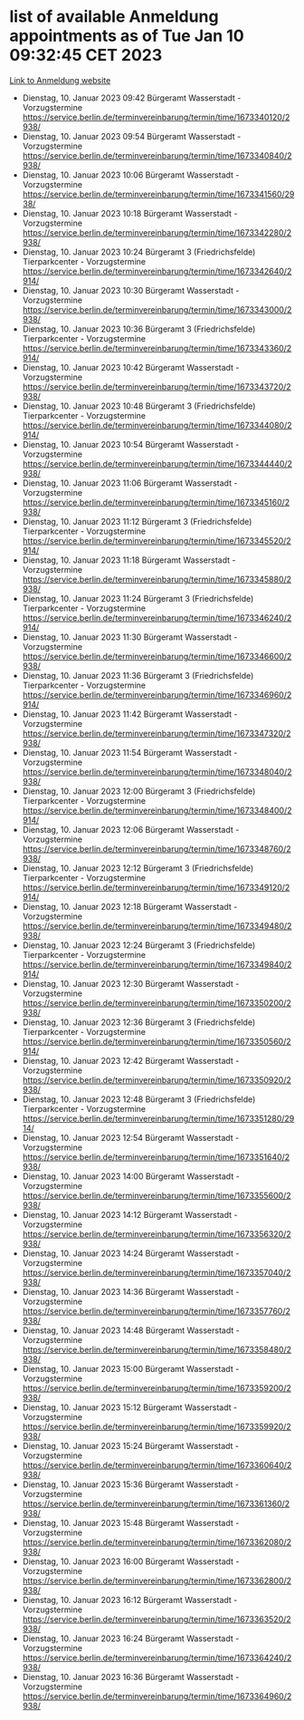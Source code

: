 # list of available Anmeldung appointments as of Tue Jan 10 09:32:45 CET 2023
[Link to Anmeldung website](https://service.berlin.de/terminvereinbarung/termin/tag.php?termin=0&anliegen[]=120686&dienstleisterlist=122210,122217,327316,122219,327312,122227,327314,122231,327346,122243,327348,122252,329742,122260,329745,122262,329748,122254,329751,122271,327278,122273,327274,122277,327276,330436,122280,327294,122282,327290,122284,327292,327539,122291,327270,122285,327266,122286,327264,122296,327268,150230,329760,122301,327282,122297,327286,122294,327284,122312,329763,122314,329775,122304,327330,122311,327334,122309,327332,122281,327352,122279,329772,122276,327324,122274,327326,122267,329766,122246,327318,122251,327320,122257,327322,122208,327298,122226,327300,121362,121364&herkunft=http%3A%2F%2Fservice.berlin.de%2Fdienstleistung%2F120686%2F)
- Dienstag, 10. Januar 2023 09:42 Bürgeramt Wasserstadt - Vorzugstermine https://service.berlin.de/terminvereinbarung/termin/time/1673340120/2938/
- Dienstag, 10. Januar 2023 09:54 Bürgeramt Wasserstadt - Vorzugstermine https://service.berlin.de/terminvereinbarung/termin/time/1673340840/2938/
- Dienstag, 10. Januar 2023 10:06 Bürgeramt Wasserstadt - Vorzugstermine https://service.berlin.de/terminvereinbarung/termin/time/1673341560/2938/
- Dienstag, 10. Januar 2023 10:18 Bürgeramt Wasserstadt - Vorzugstermine https://service.berlin.de/terminvereinbarung/termin/time/1673342280/2938/
- Dienstag, 10. Januar 2023 10:24 Bürgeramt 3 (Friedrichsfelde) Tierparkcenter - Vorzugstermine https://service.berlin.de/terminvereinbarung/termin/time/1673342640/2914/
- Dienstag, 10. Januar 2023 10:30 Bürgeramt Wasserstadt - Vorzugstermine https://service.berlin.de/terminvereinbarung/termin/time/1673343000/2938/
- Dienstag, 10. Januar 2023 10:36 Bürgeramt 3 (Friedrichsfelde) Tierparkcenter - Vorzugstermine https://service.berlin.de/terminvereinbarung/termin/time/1673343360/2914/
- Dienstag, 10. Januar 2023 10:42 Bürgeramt Wasserstadt - Vorzugstermine https://service.berlin.de/terminvereinbarung/termin/time/1673343720/2938/
- Dienstag, 10. Januar 2023 10:48 Bürgeramt 3 (Friedrichsfelde) Tierparkcenter - Vorzugstermine https://service.berlin.de/terminvereinbarung/termin/time/1673344080/2914/
- Dienstag, 10. Januar 2023 10:54 Bürgeramt Wasserstadt - Vorzugstermine https://service.berlin.de/terminvereinbarung/termin/time/1673344440/2938/
- Dienstag, 10. Januar 2023 11:06 Bürgeramt Wasserstadt - Vorzugstermine https://service.berlin.de/terminvereinbarung/termin/time/1673345160/2938/
- Dienstag, 10. Januar 2023 11:12 Bürgeramt 3 (Friedrichsfelde) Tierparkcenter - Vorzugstermine https://service.berlin.de/terminvereinbarung/termin/time/1673345520/2914/
- Dienstag, 10. Januar 2023 11:18 Bürgeramt Wasserstadt - Vorzugstermine https://service.berlin.de/terminvereinbarung/termin/time/1673345880/2938/
- Dienstag, 10. Januar 2023 11:24 Bürgeramt 3 (Friedrichsfelde) Tierparkcenter - Vorzugstermine https://service.berlin.de/terminvereinbarung/termin/time/1673346240/2914/
- Dienstag, 10. Januar 2023 11:30 Bürgeramt Wasserstadt - Vorzugstermine https://service.berlin.de/terminvereinbarung/termin/time/1673346600/2938/
- Dienstag, 10. Januar 2023 11:36 Bürgeramt 3 (Friedrichsfelde) Tierparkcenter - Vorzugstermine https://service.berlin.de/terminvereinbarung/termin/time/1673346960/2914/
- Dienstag, 10. Januar 2023 11:42 Bürgeramt Wasserstadt - Vorzugstermine https://service.berlin.de/terminvereinbarung/termin/time/1673347320/2938/
- Dienstag, 10. Januar 2023 11:54 Bürgeramt Wasserstadt - Vorzugstermine https://service.berlin.de/terminvereinbarung/termin/time/1673348040/2938/
- Dienstag, 10. Januar 2023 12:00 Bürgeramt 3 (Friedrichsfelde) Tierparkcenter - Vorzugstermine https://service.berlin.de/terminvereinbarung/termin/time/1673348400/2914/
- Dienstag, 10. Januar 2023 12:06 Bürgeramt Wasserstadt - Vorzugstermine https://service.berlin.de/terminvereinbarung/termin/time/1673348760/2938/
- Dienstag, 10. Januar 2023 12:12 Bürgeramt 3 (Friedrichsfelde) Tierparkcenter - Vorzugstermine https://service.berlin.de/terminvereinbarung/termin/time/1673349120/2914/
- Dienstag, 10. Januar 2023 12:18 Bürgeramt Wasserstadt - Vorzugstermine https://service.berlin.de/terminvereinbarung/termin/time/1673349480/2938/
- Dienstag, 10. Januar 2023 12:24 Bürgeramt 3 (Friedrichsfelde) Tierparkcenter - Vorzugstermine https://service.berlin.de/terminvereinbarung/termin/time/1673349840/2914/
- Dienstag, 10. Januar 2023 12:30 Bürgeramt Wasserstadt - Vorzugstermine https://service.berlin.de/terminvereinbarung/termin/time/1673350200/2938/
- Dienstag, 10. Januar 2023 12:36 Bürgeramt 3 (Friedrichsfelde) Tierparkcenter - Vorzugstermine https://service.berlin.de/terminvereinbarung/termin/time/1673350560/2914/
- Dienstag, 10. Januar 2023 12:42 Bürgeramt Wasserstadt - Vorzugstermine https://service.berlin.de/terminvereinbarung/termin/time/1673350920/2938/
- Dienstag, 10. Januar 2023 12:48 Bürgeramt 3 (Friedrichsfelde) Tierparkcenter - Vorzugstermine https://service.berlin.de/terminvereinbarung/termin/time/1673351280/2914/
- Dienstag, 10. Januar 2023 12:54 Bürgeramt Wasserstadt - Vorzugstermine https://service.berlin.de/terminvereinbarung/termin/time/1673351640/2938/
- Dienstag, 10. Januar 2023 14:00 Bürgeramt Wasserstadt - Vorzugstermine https://service.berlin.de/terminvereinbarung/termin/time/1673355600/2938/
- Dienstag, 10. Januar 2023 14:12 Bürgeramt Wasserstadt - Vorzugstermine https://service.berlin.de/terminvereinbarung/termin/time/1673356320/2938/
- Dienstag, 10. Januar 2023 14:24 Bürgeramt Wasserstadt - Vorzugstermine https://service.berlin.de/terminvereinbarung/termin/time/1673357040/2938/
- Dienstag, 10. Januar 2023 14:36 Bürgeramt Wasserstadt - Vorzugstermine https://service.berlin.de/terminvereinbarung/termin/time/1673357760/2938/
- Dienstag, 10. Januar 2023 14:48 Bürgeramt Wasserstadt - Vorzugstermine https://service.berlin.de/terminvereinbarung/termin/time/1673358480/2938/
- Dienstag, 10. Januar 2023 15:00 Bürgeramt Wasserstadt - Vorzugstermine https://service.berlin.de/terminvereinbarung/termin/time/1673359200/2938/
- Dienstag, 10. Januar 2023 15:12 Bürgeramt Wasserstadt - Vorzugstermine https://service.berlin.de/terminvereinbarung/termin/time/1673359920/2938/
- Dienstag, 10. Januar 2023 15:24 Bürgeramt Wasserstadt - Vorzugstermine https://service.berlin.de/terminvereinbarung/termin/time/1673360640/2938/
- Dienstag, 10. Januar 2023 15:36 Bürgeramt Wasserstadt - Vorzugstermine https://service.berlin.de/terminvereinbarung/termin/time/1673361360/2938/
- Dienstag, 10. Januar 2023 15:48 Bürgeramt Wasserstadt - Vorzugstermine https://service.berlin.de/terminvereinbarung/termin/time/1673362080/2938/
- Dienstag, 10. Januar 2023 16:00 Bürgeramt Wasserstadt - Vorzugstermine https://service.berlin.de/terminvereinbarung/termin/time/1673362800/2938/
- Dienstag, 10. Januar 2023 16:12 Bürgeramt Wasserstadt - Vorzugstermine https://service.berlin.de/terminvereinbarung/termin/time/1673363520/2938/
- Dienstag, 10. Januar 2023 16:24 Bürgeramt Wasserstadt - Vorzugstermine https://service.berlin.de/terminvereinbarung/termin/time/1673364240/2938/
- Dienstag, 10. Januar 2023 16:36 Bürgeramt Wasserstadt - Vorzugstermine https://service.berlin.de/terminvereinbarung/termin/time/1673364960/2938/
